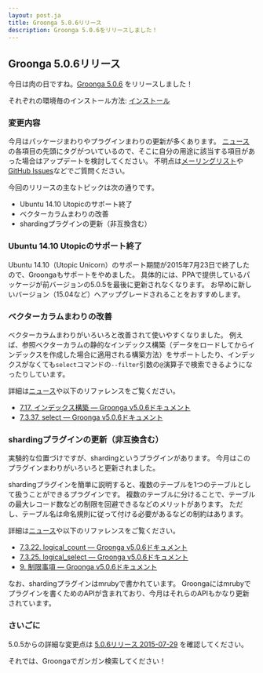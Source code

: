 ```yaml
---
layout: post.ja
title: Groonga 5.0.6リリース
description: Groonga 5.0.6をリリースしました！
---
```


## Groonga 5.0.6リリース

今日は肉の日ですね。[Groonga 5.0.6](/ja/docs/news.html#release-5-0-6) をリリースしました！

それぞれの環境毎のインストール方法: [インストール](/ja/docs/install.html)

### 変更内容

今月はパッケージまわりやプラグインまわりの更新が多くあります。
[ニュース](/ja/docs/news.html#release-5-0-6)の各項目の先頭にタグがついているので、そこに自分の用途に該当する項目があった場合はアップデートを検討してください。
不明点は[メーリングリスト](http://lists.osdn.me/mailman/listinfo/groonga-dev)や[GitHub Issues](https://github.com/groonga/groonga/issues)などでご質問ください。

今回のリリースの主なトピックは次の通りです。

* Ubuntu 14.10 Utopicのサポート終了
* ベクターカラムまわりの改善
* shardingプラグインの更新（非互換含む）

### Ubuntu 14.10 Utopicのサポート終了

Ubuntu 14.10（Utopic Unicorn）のサポート期間が2015年7月23日で終了したので、Groongaもサポートをやめました。
具体的には、PPAで提供しているパッケージが前バージョンの5.0.5を最後に更新されなくなります。
お早めに新しいバージョン（15.04など）へアップグレードされることをおすすめします。

### ベクターカラムまわりの改善

ベクターカラムまわりがいろいろと改善されて使いやすくなりました。
例えば、参照ベクターカラムの静的なインデックス構築（データをロードしてからインデックスを作成した場合に適用される構築方法）をサポートしたり、インデックスがなくても``select``コマンドの``--filter``引数の``@``演算子で検索できるようになったりしています。

詳細は[ニュース](/ja/docs/news.html#release-5-0-6)や以下のリファレンスをご覧ください。

* [7.17. インデックス構築 — Groonga v5.0.6ドキュメント](http://groonga.org/ja/docs/reference/indexing.html)
* [7.3.37. select — Groonga v5.0.6ドキュメント](file:///home/myokoym/work/groonga/groonga.clean/doc/locale/ja/html/reference/commands/select.html)

### shardingプラグインの更新（非互換含む）

実験的な位置づけですが、shardingというプラグインがあります。
今月はこのプラグインまわりがいろいろと更新されました。

shardingプラグインを簡単に説明すると、複数のテーブルを1つのテーブルとして扱うことができるプラグインです。
複数のテーブルに分けることで、テーブルの最大レコード数などの制限を回避できるなどのメリットがあります。
ただし、テーブル名は命名規則に従って付ける必要があるなどの制約はあります。

詳細は[ニュース](/ja/docs/news.html#release-5-0-6)や以下のリファレンスをご覧ください。

* [7.3.22. logical_count — Groonga v5.0.6ドキュメント](file:///home/myokoym/work/groonga/groonga.clean/doc/locale/ja/html/reference/commands/logical_count.html)
* [7.3.25. logical_select — Groonga v5.0.6ドキュメント](file:///home/myokoym/work/groonga/groonga.clean/doc/locale/ja/html/reference/commands/logical_select.html)
* [9. 制限事項 — Groonga v5.0.6ドキュメント](http://groonga.org/ja/docs/limitations.html)

なお、shardingプラグインはmrubyで書かれています。
Groongaにはmrubyでプラグインを書くためのAPIが含まれており、今月はそれらのAPIもかなり更新されています。

### さいごに

5.0.5からの詳細な変更点は [5.0.6リリース 2015-07-29](/ja/docs/news.html#release-5-0-6) を確認してください。

それでは、Groongaでガンガン検索してください！
